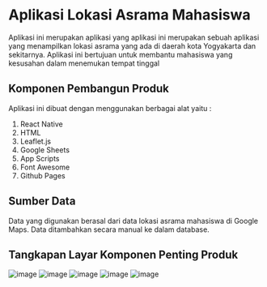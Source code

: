 # Aplikasi Lokasi Asrama Mahasiswa

Aplikasi ini merupakan aplikasi yang aplikasi ini merupakan sebuah aplikasi yang menampilkan lokasi asrama yang ada di daerah kota Yogyakarta dan sekitarnya. Aplikasi ini bertujuan untuk membantu mahasiswa yang kesusahan dalam menemukan tempat tinggal

## Komponen Pembangun Produk

Aplikasi ini dibuat dengan menggunakan berbagai alat yaitu :
1. React Native
2. HTML
3. Leaflet.js
4. Google Sheets
5. App Scripts
6. Font Awesome
7. Github Pages

## Sumber Data

Data yang digunakan berasal dari data lokasi asrama mahasiswa di Google Maps. Data ditambahkan secara manual ke dalam database.

## Tangkapan Layar Komponen Penting Produk

![image](https://github.com/anakkuliah26/bebas/assets/142763788/5ee226f1-b343-46e9-b7f6-2392df6dacfc)
![image](https://github.com/anakkuliah26/bebas/assets/142763788/65565b2f-cb55-4852-acb7-5dc74ee1f0a4)
![image](https://github.com/anakkuliah26/bebas/assets/142763788/18d82788-328b-412b-8420-63dc147875b4)
![image](https://github.com/anakkuliah26/bebas/assets/142763788/00899cc3-9b67-43d9-9948-bd39ef67fc53)
![image](https://github.com/anakkuliah26/bebas/assets/142763788/2723c91c-fcc6-47e8-bd24-b859b93f46cf)





